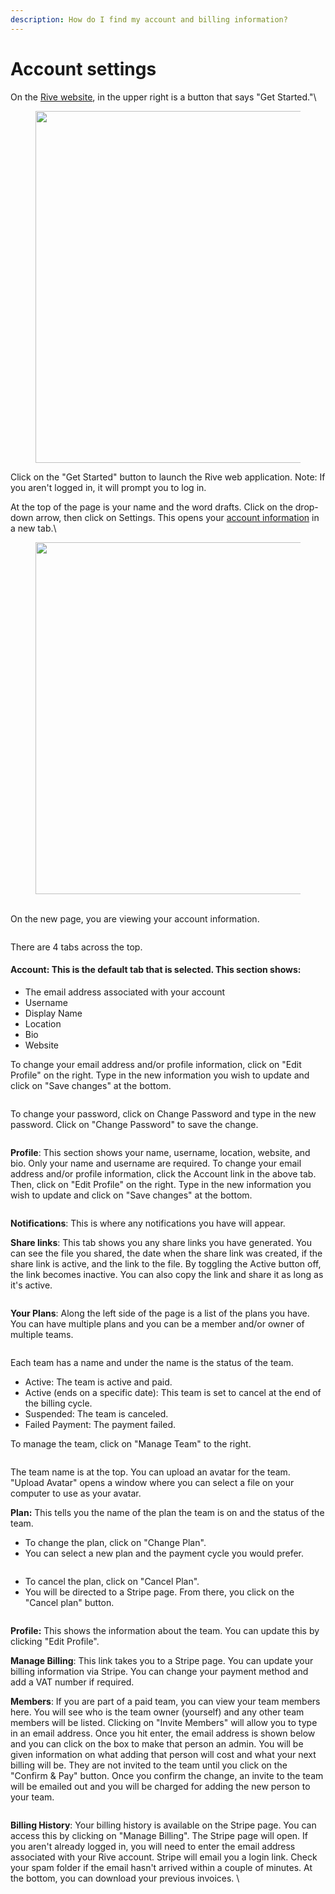 ```yaml
---
description: How do I find my account and billing information?
---
```


# Account settings

On the [Rive website](https://rive.app/), in the upper right is a button that says "Get Started."\


<figure><img src="https://api.hubspot.com/filemanager/api/v2/files/118217433651/signed-url-redirect?portalId=21376164" alt="" width="563"><figcaption></figcaption></figure>

Click on the "Get Started" button to launch the Rive web application. Note: If you aren't logged in, it will prompt you to log in.&#x20;

At the top of the page is your name and the word drafts. Click on the drop-down arrow, then click on Settings. This opens your [account information](https://rive.app/account/?section=account) in a new tab.\


<figure><img src="https://api.hubspot.com/filemanager/api/v2/files/118216838917/signed-url-redirect?portalId=21376164" alt="" width="563"><figcaption></figcaption></figure>

\
On the new page, you are viewing your account information.&#x20;

<figure><img src="../../../../.gitbook/assets/Rive-Account (1).png" alt=""><figcaption></figcaption></figure>

There are 4 tabs across the top.&#x20;

#### **Account**: This is the default tab that is selected. This section shows:

* The email address associated with your account
* Username
* Display Name
* Location
* Bio
* Website

To change your email address and/or profile information, click on "Edit Profile" on the right. Type in the new information you wish to update and click on "Save changes" at the bottom.

<figure><img src="../../../../.gitbook/assets/Rive-Account (2).png" alt=""><figcaption></figcaption></figure>

To change your password, click on Change Password and type in the new password. Click on "Change Password" to save the change.



<figure><img src="../../../../.gitbook/assets/Rive-Change-Password.png" alt=""><figcaption></figcaption></figure>

**Profile**: This section shows your name, username, location, website, and bio. Only your name and username are required. To change your email address and/or profile information, click the Account link in the above tab. Then, click on "Edit Profile" on the right. Type in the new information you wish to update and click on "Save changes" at the bottom.



<figure><img src="../../../../.gitbook/assets/Rive-profile.png" alt=""><figcaption></figcaption></figure>

**Notifications**: This is where any notifications you have will appear.

**Share links**: This tab shows you any share links you have generated. You can see the file you shared, the date when the share link was created, if the share link is active, and the link to the file. By toggling the Active button off, the link becomes inactive. You can also copy the link and share it as long as it's active.

<figure><img src="../../../../.gitbook/assets/Rive-Share-Links.png" alt=""><figcaption></figcaption></figure>

**Your Plans**: Along the left side of the page is a list of the plans you have. You can have multiple plans and you can be a member and/or owner of multiple teams.&#x20;

<figure><img src="../../../../.gitbook/assets/Rive-Account (1).png" alt=""><figcaption></figcaption></figure>

Each team has a name and under the name is the status of the team.

* Active: The team is active and paid.
* Active (ends on a specific date): This team is set to cancel at the end of the billing cycle.&#x20;
* Suspended: The team is canceled.
* Failed Payment: The payment failed.

To manage the team, click on "Manage Team" to the right.&#x20;

<figure><img src="../../../../.gitbook/assets/Rive-Manage-Team (1).png" alt=""><figcaption></figcaption></figure>

The team name is at the top. You can upload an avatar for the team. "Upload Avatar" opens a window where you can select a file on your computer to use as your avatar.&#x20;

**Plan:** This tells you the name of the plan the team is on and the status of the team.&#x20;

* To change the plan, click on "Change Plan".
* You can select a new plan and the payment cycle you would prefer.&#x20;

<figure><img src="../../../../.gitbook/assets/Rive-Change.png" alt=""><figcaption></figcaption></figure>

* To cancel the plan, click on "Cancel Plan".
* You will be directed to a Stripe page. From there, you click on the "Cancel plan" button.&#x20;

<figure><img src="../../../../.gitbook/assets/Rive-Inc-Billing.png" alt=""><figcaption></figcaption></figure>



**Profile:** This shows the information about the team. You can update this by clicking "Edit Profile".

**Manage Billing**: This link takes you to a Stripe page. You can update your billing information via Stripe. You can change your payment method and add a VAT number if required.&#x20;

**Members**: If you are part of a paid team, you can view your team members here. You will see who is the team owner (yourself) and any other team members will be listed. Clicking on "Invite Members" will allow you to type in an email address. Once you hit enter, the email address is shown below and you can click on the box to make that person an admin. You will be given information on what adding that person will cost and what your next billing will be. They are not invited to the team until you click on the "Confirm & Pay" button. Once you confirm the change, an invite to the team will be emailed out and you will be charged for adding the new person to your team.&#x20;

<figure><img src="../../../../.gitbook/assets/Rive-Invite (1).png" alt=""><figcaption></figcaption></figure>

**Billing History**: Your billing history is available on the Stripe page. You can access this by clicking on "Manage Billing". The Stripe page will open. If you aren't already logged in, you will need to enter the email address associated with your Rive account. Stripe will email you a login link. Check your spam folder if the email hasn't arrived within a couple of minutes. At the bottom, you can download your previous invoices. \


<figure><img src="../../../../.gitbook/assets/Rive-Inc-Billing (1).png" alt=""><figcaption></figcaption></figure>

